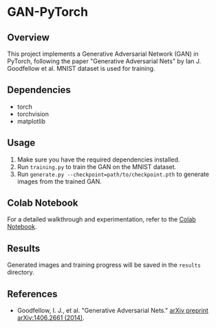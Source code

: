 ﻿# GAN-PyTorch

## Overview
This project implements a Generative Adversarial Network (GAN) in PyTorch, following the paper "Generative Adversarial Nets" by Ian J. Goodfellow et al. MNIST dataset is used for training.

## Dependencies
- torch
- torchvision
- matplotlib

## Usage
1. Make sure you have the required dependencies installed.
2. Run `training.py` to train the GAN on the MNIST dataset.
3. Run `generate.py --checkpoint=path/to/checkpoint.pth` to generate images from the trained GAN.

## Colab Notebook
For a detailed walkthrough and experimentation, refer to the [Colab Notebook](https://colab.research.google.com/drive/1CB0APHpRRcdYZMjsEqe3fC6VywH7n7w7?usp=sharing).

## Results
Generated images and training progress will be saved in the `results` directory.

## References
- Goodfellow, I. J., et al. "Generative Adversarial Nets." [arXiv preprint arXiv:1406.2661 (2014)](https://arxiv.org/abs/1406.2661).

